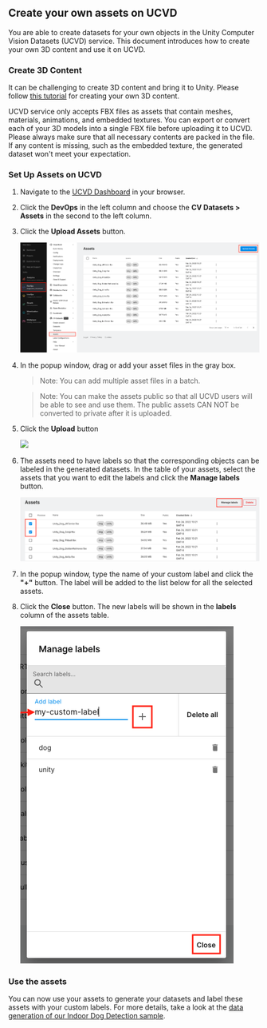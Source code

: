 ## Create your own assets on UCVD

You are able to create datasets for your own objects in the Unity Computer Vision Datasets (UCVD) service. This document introduces how to create your own 3D content and use it on UCVD.

### Create 3D Content

It can be challenging to create 3D content and bring it to Unity. Please follow [this tutorial](https://github.com/Unity-Technologies/SynthDet/blob/master/docs/CreatingAssets.md) for creating your own 3D content.

UCVD service only accepts FBX files as assets that contain meshes, materials, animations, and embedded textures. You can export or convert each of your 3D models into a single FBX file before uploading it to UCVD. Please always make sure that all necessary contents are packed in the file. If any content is missing, such as the embedded texture, the generated dataset won't meet your expectation.

### Set Up Assets on UCVD

1. Navigate to the [UCVD Dashboard](https://dashboard.unity3d.com/computer-vision-datasets) in your browser.

1. Click the **DevOps** in the left column and choose the **CV Datasets > Assets** in the second to the left column.

1. Click the **Upload Assets** button.

	![](images/ucvd-assets.png)

1. In the popup window, drag or add your asset files in the gray box.

	> Note: You can add multiple asset files in a batch.

	> Note: You can make the assets public so that all UCVD users will be able to see and use them. The public assets CAN NOT be converted to private after it is uploaded.

1. Click the **Upload** button

	<image src="images/ucvd-upload-assets.png" width="500">

1. The assets need to have labels so that the corresponding objects can be labeled in the generated datasets. In the table of your assets, select the assets that you want to edit the labels and click the **Manage labels** button.

	![](images/ucvd-assets-manage-label-1.png)

1. In the popup window, type the name of your custom label and click the **"+"** button. The label will be added to the list below for all the selected assets.

1. Click the **Close** button. The new labels will be shown in the **labels** column of the assets table.

	![](images/ucvd-assets-manage-label-2.png)

### Use the assets

You can now use your assets to generate your datasets and label these assets with your custom labels. For more details, take a look at the [data generation of our Indoor Dog Detection sample](dataset-generation-and-configuration.md).
